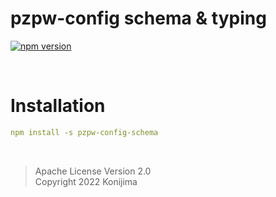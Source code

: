 # pzpw-config schema & typing
[![npm version](https://badge.fury.io/js/pzpw-config-schema.svg)](https://badge.fury.io/js/pzpw-config-schema)

<br>

# Installation

```yml
npm install -s pzpw-config-schema
```

<br>

> Apache License Version 2.0  
> Copyright 2022 Konijima  